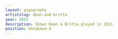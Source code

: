 ```yaml
---
layout: gigography
artistslug: dean-and-britta
year: 2011
description: Shows Dean & Britta played in 2011
position: database-4
---
```


